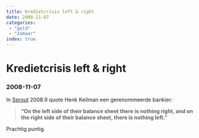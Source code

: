 ```yaml
---
title: Kredietcrisis left & right
date: 2008-11-07
categories:
 - "geld"
 - "zomaar"
index: true
---
```


# Kredietcrisis left & right
### 2008-11-07

In [Sprout](http://www.sprout.nl/) 2008.9 quote Henk Keilman een gerenommeerde bankier:
> **“On the left side of their balance sheet there is nothing right, and on the right side of their balance sheet, there is nothing left.”**

Prachtig puntig.

